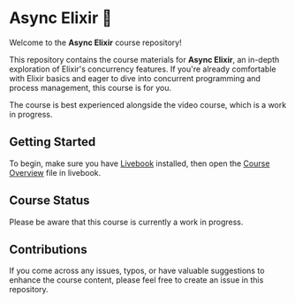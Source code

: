 # Async Elixir 🔮

Welcome to the **Async Elixir** course repository!

This repository contains the course materials for **Async Elixir**, an in-depth exploration of Elixir's concurrency features. If you're already comfortable with Elixir basics and eager to dive into concurrent programming and process management, this course is for you.

The course is best experienced alongside the video course, which is a work in progress.

## Getting Started

To begin, make sure you have [Livebook](https://livebook.dev/) installed, then open the [Course Overview](chapters/ch_1.1_concurrency_in_elixir.livemd) file in livebook.

## Course Status

Please be aware that this course is currently a work in progress.

## Contributions

If you come across any issues, typos, or have valuable suggestions to enhance the course content, please feel free to create an issue in this repository.
